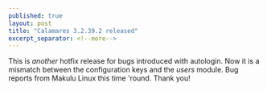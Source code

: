 ```yaml
---
published: true
layout: post
title: "Calamares 3.2.39.2 released"
excerpt_separator: <!--more-->
---
```


This is *another* hotfix release for bugs introduced with autologin.
Now it is a mismatch between the configuration keys and the
*users* module. 
Bug reports from Makulu Linux this time 'round. Thank you!

